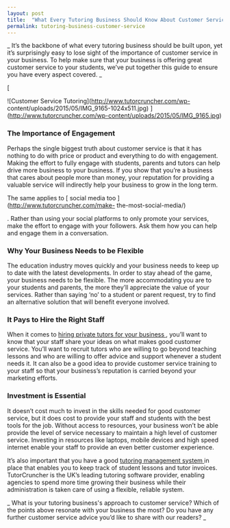 ```yaml
---
layout: post
title:  "What Every Tutoring Business Should Know About Customer Service"
permalink: tutoring-business-customer-service
---
```

_ It’s the backbone of what every tutoring business should be built upon, yet
it’s surprisingly easy to lose sight of the importance of customer service in
your business. To help make sure that your business is offering great customer
service to your students, we’ve put together this guide to ensure you have
every aspect covered. _

[

![Customer Service Tutoring](http://www.tutorcruncher.com/wp-
content/uploads/2015/05/IMG_9165-1024x511.jpg)
](http://www.tutorcruncher.com/wp-content/uploads/2015/05/IMG_9165.jpg)



### The Importance of Engagement



Perhaps the single biggest truth about customer service is that it has nothing
to do with price or product and everything to do with engagement. Making the
effort to fully engage with students, parents and tutors can help drive more
business to your business. If you show that you’re a business that cares about
people more than money, your reputation for providing a valuable service will
indirectly help your business to grow in the long term.

The same applies to [ social media too ](http://www.tutorcruncher.com/make-
the-most-social-media/)

. Rather than using your social platforms to only
promote your services, make the effort to engage with your followers. Ask them
how you can help and engage them in a conversation.



### Why Your Business Needs to be Flexible



The education industry moves quickly and your business needs to keep up to
date with the latest developments. In order to stay ahead of the game, your
business needs to be flexible. The more accommodating you are to your students
and parents, the more they’ll appreciate the value of your services. Rather
than saying ‘no’ to a student or parent request, try to find an alternative
solution that will benefit everyone involved.



### It Pays to Hire the Right Staff



When it comes to [ hiring private tutors for your business
](http://www.tutorcruncher.com/how-to-recruit-tutors-for-your-agency/) ,
you’ll want to know that your staff share your ideas on what makes good
customer service. You’ll want to recruit tutors who are willing to go beyond
teaching lessons and who are willing to offer advice and support whenever a
student needs it. It can also be a good idea to provide customer service
training to your staff so that your business’s reputation is carried beyond
your marketing efforts.



### Investment is Essential



It doesn’t cost much to invest in the skills needed for good customer service,
but it does cost to provide your staff and students with the best tools for
the job. Without access to resources, your business won’t be able provide the
level of service necessary to maintain a high level of customer service.
Investing in resources like laptops, mobile devices and high speed internet
enable your staff to provide an even better customer experience.

It’s also important that you have a good [ tutoring management system
](http://www.tutorcruncher.com/) in place that enables you to keep track of
student lessons and tutor invoices. TutorCruncher is the UK’s leading tutoring
software provider, enabling agencies to spend more time growing their business
while their administration is taken care of using a flexible, reliable system.

_ What is your tutoring business's approach to customer service? Which of the
points above resonate with your business the most? Do you have any further
customer service advice you’d like to share with our readers? _
